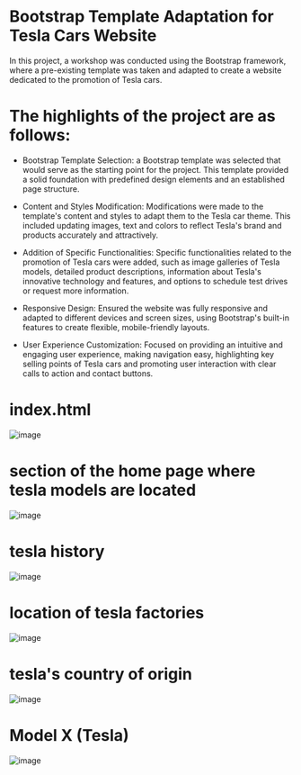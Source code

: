 # Bootstrap Template Adaptation for Tesla Cars Website

In this project, a workshop was conducted using the Bootstrap framework, where a pre-existing template was taken and adapted to create a website dedicated to the promotion of Tesla cars.

# The highlights of the project are as follows:

- Bootstrap Template Selection: a Bootstrap template was selected that would serve as the starting point for the project. This template provided a solid foundation with predefined design elements and an established page structure.

- Content and Styles Modification: Modifications were made to the template's content and styles to adapt them to the Tesla car theme. This included updating images, text and colors to reflect Tesla's brand and products accurately and attractively.

- Addition of Specific Functionalities: Specific functionalities related to the promotion of Tesla cars were added, such as image galleries of Tesla models, detailed product descriptions, information about Tesla's innovative technology and features, and options to schedule test drives or request more information.

- Responsive Design: Ensured the website was fully responsive and adapted to different devices and screen sizes, using Bootstrap's built-in features to create flexible, mobile-friendly layouts.

- User Experience Customization: Focused on providing an intuitive and engaging user experience, making navigation easy, highlighting key selling points of Tesla cars and promoting user interaction with clear calls to action and contact buttons.

# index.html
![image](https://github.com/PabloJp304/Taller-Framework-Bootstrap/assets/78864967/78a70738-77d4-4e49-82ae-4072dbe640a6)
# section of the home page where tesla models are located
![image](https://github.com/PabloJp304/Taller-Framework-Bootstrap/assets/78864967/7e440822-d310-40e2-a6d0-dec834eb034f)
# tesla history
![image](https://github.com/PabloJp304/Taller-Framework-Bootstrap/assets/78864967/2184e480-5bf6-47b8-968c-175626353583)
# location of tesla factories
![image](https://github.com/PabloJp304/Taller-Framework-Bootstrap/assets/78864967/057fe5cd-89eb-4a66-93e2-770a4ceae5ad)
# tesla's country of origin
![image](https://github.com/PabloJp304/Taller-Framework-Bootstrap/assets/78864967/5b8986a4-1687-49a0-a26e-add5a83faa45)
# Model X (Tesla)
![image](https://github.com/PabloJp304/Taller-Framework-Bootstrap/assets/78864967/d0710943-bff7-476e-bb72-c8c9bbd22fc2)






